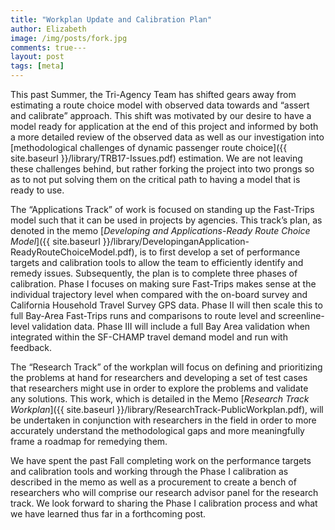```yaml
---
title: "Workplan Update and Calibration Plan"
author: Elizabeth
image: /img/posts/fork.jpg
comments: true---
layout: post
tags: [meta]
---
```


This past Summer, the Tri-Agency Team has shifted gears away from estimating a route choice model with observed data towards and “assert and calibrate” approach.  This shift was motivated by our desire to have a model ready for application at the end of this project and informed by both a more detailed review of the observed data as well as our investigation into [methodological challenges of dynamic passenger route choice]({{ site.baseurl }}/library/TRB17-Issues.pdf) estimation.  We are not leaving these challenges behind, but rather forking the project into two prongs so as to not put solving them on the critical path to having a model that is ready to use.  

<!--break-->

The “Applications Track” of work is focused on standing up the Fast-Trips model such that it can be used in projects by agencies.  This track’s plan, as denoted in the memo [*Developing and Applications-Ready Route Choice Model*]({{ site.baseurl }}/library/DevelopinganApplication-ReadyRouteChoiceModel.pdf), is to first develop a set of performance targets and calibration tools to allow the team to efficiently identify and remedy issues.  Subsequently, the plan is to complete three phases of calibration.  Phase I focuses on making sure Fast-Trips makes sense at the individual trajectory level when compared with the on-board survey and California Household Travel Survey GPS data.  Phase II will then scale this to full Bay-Area Fast-Trips runs and comparisons to route level and screenline-level validation data.  Phase III will include a full Bay Area validation when integrated within the SF-CHAMP travel demand model and run with feedback.

The “Research Track” of the workplan will focus on defining and prioritizing the problems at hand for researchers and developing a set of test cases that researchers might use in order to explore the problems and validate any solutions.  This work, which is detailed in the Memo [*Research Track Workplan*]({{ site.baseurl }}/library/ResearchTrack-PublicWorkplan.pdf), will be undertaken in conjunction with researchers in the field in order to more accurately understand the methodological gaps and more meaningfully frame a roadmap for remedying them.

We have spent the past Fall completing work on the performance targets and calibration tools and working through the Phase I calibration as described in the memo as well as a procurement to create a bench of researchers who will comprise our research advisor panel for the research track.  We look forward to sharing the Phase I calibration process and what we have learned thus far in a forthcoming post.



